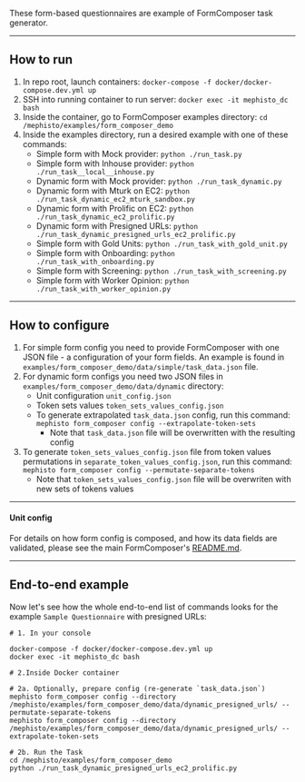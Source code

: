 These form-based questionnaires are example of FormComposer task generator.

---

## How to run

1. In repo root, launch containers: `docker-compose -f docker/docker-compose.dev.yml up`
2. SSH into running container to run server: `docker exec -it mephisto_dc bash`
3. Inside the container, go to FormComposer examples directory: `cd /mephisto/examples/form_composer_demo`
4. Inside the examples directory, run a desired example with one of these commands:
   - Simple form with Mock provider: `python ./run_task.py`
   - Simple form with Inhouse provider: `python ./run_task__local__inhouse.py`
   - Dynamic form with Mock provider: `python ./run_task_dynamic.py`
   - Dynamic form with Mturk on EC2: `python ./run_task_dynamic_ec2_mturk_sandbox.py`
   - Dynamic form with Prolific on EC2: `python ./run_task_dynamic_ec2_prolific.py`
   - Dynamic form with Presigned URLs: `python ./run_task_dynamic_presigned_urls_ec2_prolific.py`
   - Simple form with Gold Units: `python ./run_task_with_gold_unit.py`
   - Simple form with Onboarding: `python ./run_task_with_onboarding.py`
   - Simple form with Screening: `python ./run_task_with_screening.py`
   - Simple form with Worker Opinion: `python ./run_task_with_worker_opinion.py`

---

## How to configure

1. For simple form config you need to provide FormComposer with one JSON file - a configuration of your form fields. An example is found in `examples/form_composer_demo/data/simple/task_data.json` file.
2. For dynamic form configs you need two JSON files in `examples/form_composer_demo/data/dynamic` directory:
   - Unit configuration `unit_config.json`
   - Token sets values `token_sets_values_config.json`
   - To generate extrapolated `task_data.json` config, run this command: `mephisto form_composer config --extrapolate-token-sets`
       - Note that `task_data.json` file will be overwritten with the resulting config
3. To generate `token_sets_values_config.json` file from token values permutations in `separate_token_values_config.json`, run this command: `mephisto form_composer config --permutate-separate-tokens`
    - Note that `token_sets_values_config.json` file will be overwriten with new sets of tokens values

---

#### Unit config

For details on how form config is composed, and how its data fields are validated, please see the main FormComposer's [README.md](/mephisto/generators/form_composer/README.md).

---

## End-to-end example

Now let's see how the whole end-to-end list of commands looks for the example `Sample Questionnaire` with presigned URLs:

```shell
# 1. In your console

docker-compose -f docker/docker-compose.dev.yml up
docker exec -it mephisto_dc bash

# 2.Inside Docker container

# 2a. Optionally, prepare config (re-generate `task_data.json`)
mephisto form_composer config --directory /mephisto/examples/form_composer_demo/data/dynamic_presigned_urls/ --permutate-separate-tokens
mephisto form_composer config --directory /mephisto/examples/form_composer_demo/data/dynamic_presigned_urls/ --extrapolate-token-sets

# 2b. Run the Task
cd /mephisto/examples/form_composer_demo 
python ./run_task_dynamic_presigned_urls_ec2_prolific.py
```
